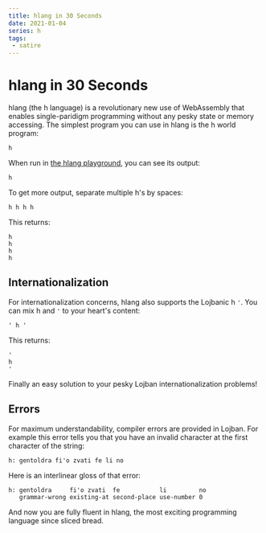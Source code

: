 ```yaml
---
title: hlang in 30 Seconds
date: 2021-01-04
series: h
tags:
 - satire
---
```


# hlang in 30 Seconds

hlang (the h language) is a revolutionary new use of WebAssembly that enables
single-paridigm programming without any pesky state or memory accessing. The
simplest program you can use in hlang is the h world program:

```
h
```

When run in [the hlang playground](https://h.christine.website/play), you can
see its output:

```
h
```

To get more output, separate multiple h's by spaces:

```
h h h h
```

This returns:

```
h
h
h
h
```

## Internationalization

For internationalization concerns, hlang also supports the Lojbanic h `'`. You can
mix h and `'` to your heart's content:

```
' h '
```

This returns:

```
'
h
'
```

Finally an easy solution to your pesky Lojban internationalization problems!

## Errors

For maximum understandability, compiler errors are provided in Lojban. For
example this error tells you that you have an invalid character at the first
character of the string:

```
h: gentoldra fi'o zvati fe li no
```

Here is an interlinear gloss of that error:

```
h: gentoldra     fi'o zvati  fe           li         no
   grammar-wrong existing-at second-place use-number 0
```

And now you are fully fluent in hlang, the most exciting programming language
since sliced bread.
